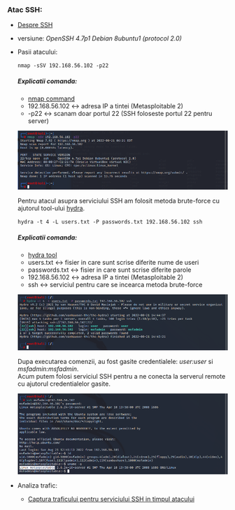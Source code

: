 ### Atac SSH:

   - [Despre SSH](https://github.com/Dani780-C/Cyber-security/blob/main/learn/_ssh.md)
   - versiune: *OpenSSH 4.7p1 Debian 8ubuntu1 (protocol 2.0)*
   - Pasii atacului:
         
         nmap -sSV 192.168.56.102 -p22
     ##### Explicatii comanda:
      - [nmap command](https://github.com/Dani780-C/Cyber-security/blob/main/tools/nmap.md)
      - 192.168.56.102 <-> adresa IP a tintei (Metasploitable 2)
      - -p22 <-> scanam doar portul 22 (SSH foloseste portul 22 pentru server)
     
      ![My Image](https://github.com/Dani780-C/Cyber-security/blob/main/attacks/imgs/nmap-ssh-p22.png)
   
      Pentru atacul asupra serviciului SSH am folosit metoda brute-force cu ajutorul tool-ului [hydra](https://github.com/Dani780-C/Cyber-security/blob/main/tools/hydra.md).
         
         hydra -t 4 -L users.txt -P passwords.txt 192.168.56.102 ssh
     ##### Explicatii comanda:
      - [hydra tool](https://github.com/Dani780-C/Cyber-security/blob/main/tools/hydra.md)
      - users.txt <-> fisier in care sunt scrise diferite nume de useri
      - passwords.txt <-> fisier in care sunt scrise diferite parole
      - 192.168.56.102 <-> adresa IP a tintei (Metasploitable 2)
      - ssh <-> serviciul pentru care se incearca metoda brute-force
      
      ![My Image](https://github.com/Dani780-C/Cyber-security/blob/main/attacks/imgs/ssh-brute-force.png)
      
      Dupa executarea comenzii, au fost gasite credentialele: *user:user* si *msfadmin:msfadmin*.  
      Acum putem folosi serviciul SSH pentru a ne conecta la serverul remote cu ajutorul credentialelor gasite.
      
      ![My Image](https://github.com/Dani780-C/Cyber-security/blob/main/attacks/imgs/msfadmin-ssh-login.png)

   - Analiza trafic:
      - [Captura traficului pentru serviciului SSH in timpul atacului](https://github.com/Dani780-C/Cyber-security/blob/main/captures/ssh-traffic-while-attack.pcapng)
